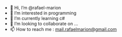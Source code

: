 - 👋 Hi, I’m @rafael-marion
- 👀 I’m interested in programming
- 🌱 I’m currently learning c#
- 💞️ I’m looking to collaborate on ...
- 📫 How to reach me : mail.rafaelmarion@gmail.com

<!---
rafael-marion/rafael-marion is a ✨ special ✨ repository because its `README.md` (this file) appears on your GitHub profile.
You can click the Preview link to take a look at your changes.
--->
